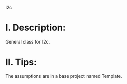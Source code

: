 I2c

# I. Description:
General class for I2c.

# II. Tips:
The assumptions are in a base project named Template.
